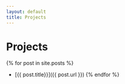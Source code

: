```yaml
---
layout: default
title: Projects
---
```

# Projects
{% for post in site.posts %}


* [{{ post.title}}]({{ post.url }})
{% endfor %}
